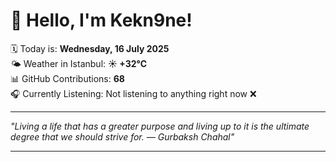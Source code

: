 # 👋 Hello, I'm Kekn9ne!

🗓️ Today is: **Wednesday, 16 July 2025**  
🌤️ Weather in Istanbul: **☀️   +32°C**  
📊 GitHub Contributions: **68**  
🎧 Currently Listening: Not listening to anything right now ❌

---

_"Living a life that has a greater purpose and living up to it is the ultimate degree that we should strive for. — *Gurbaksh Chahal*"_

---
